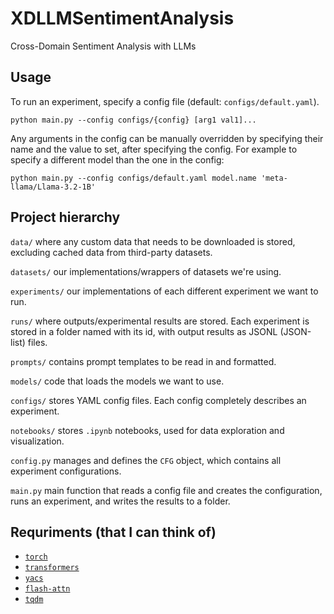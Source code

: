 # XDLLMSentimentAnalysis
Cross-Domain Sentiment Analysis with LLMs

## Usage

To run an experiment, specify a config file (default: `configs/default.yaml`).

`python main.py --config configs/{config} [arg1 val1]...`

Any arguments in the config can be manually overridden by specifying their name and the value to set, after specifying the config. For example to specify a different model than the one in the config:

`python main.py --config configs/default.yaml model.name 'meta-llama/Llama-3.2-1B'`


## Project hierarchy

`data/` where any custom data that needs to be downloaded is stored, excluding cached data from third-party datasets.

`datasets/` our implementations/wrappers of datasets we're using.

`experiments/` our implementations of each different experiment we want to run.  

`runs/` where outputs/experimental results are stored.  Each experiment is stored in a folder named with its id, with output results as JSONL (JSON-list) files.

`prompts/` contains prompt templates to be read in and formatted.

`models/` code that loads the models we want to use.

`configs/` stores YAML config files.  Each config completely describes an experiment.

`notebooks/` stores `.ipynb` notebooks, used for data exploration and visualization.

`config.py` manages and defines the `CFG` object, which contains all experiment configurations.

`main.py` main function that reads a config file and creates the configuration, runs an experiment, and writes the results to a folder.

## Requriments (that I can think of)
- [`torch`](https://pytorch.org/)
- [`transformers`](https://huggingface.co/docs/transformers/installation)
- [`yacs`](https://pypi.org/project/yacs/)
- [`flash-attn`](https://github.com/Dao-AILab/flash-attention)
- [`tqdm`](https://tqdm.github.io/)